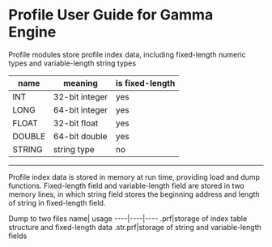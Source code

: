 # Profile User Guide for Gamma Engine


Profile modules store profile index data, including fixed-length numeric types and variable-length string types

name| meaning|is fixed-length
----|-------|------
INT|32-bit integer|yes
LONG|64-bit integer|yes
FLOAT|32-bit float|yes
DOUBLE|64-bit double|yes
STRING|string type|no
---
Profile index data is stored in memory at run time, providing load and dump functions. Fixed-length field and variable-length field are stored in two memory lines, in which string field stores the beginning address and length of string in fixed-length field.

Dump to two files
name| usage
----|----|----
.prf|storage of index table structure and fixed-length data
.str.prf|storage of string and variable-length fields

